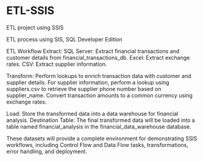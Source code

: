 # ETL-SSIS
ETL project using SSIS

ETL process using SIS, SQL Developer Edition

ETL Workflow 
    Extract:
        SQL Server: Extract financial transactions and customer details from financial_transactions_db.
        Excel: Extract exchange rates.
        CSV: Extract supplier information.
        
  Transform:
        Perform lookups to enrich transaction data with customer and supplier details.
        For supplier information, perform a lookup using suppliers.csv to retrieve the supplier phone number based on supplier_name.
        Convert transaction amounts to a common currency using exchange rates.
        
  Load:
        Store the transformed data into a data warehouse for financial analysis.
        Destination Table: The final transformed data will be loaded into a table named financial_analysis in the financial_data_warehouse database.

These datasets will provide a complete environment for demonstrating SSIS workflows, including Control Flow and Data Flow tasks, transformations, error handling, and deployment.

